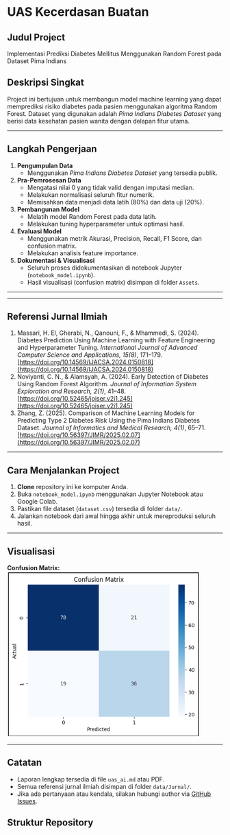 # UAS Kecerdasan Buatan

## Judul Project
Implementasi Prediksi Diabetes Mellitus Menggunakan Random Forest pada Dataset Pima Indians

## Deskripsi Singkat
Project ini bertujuan untuk membangun model machine learning yang dapat memprediksi risiko diabetes pada pasien menggunakan algoritma Random Forest. Dataset yang digunakan adalah *Pima Indians Diabetes Dataset* yang berisi data kesehatan pasien wanita dengan delapan fitur utama.

---

## Langkah Pengerjaan

1. **Pengumpulan Data**
   - Menggunakan *Pima Indians Diabetes Dataset* yang tersedia publik.
2. **Pra-Pemrosesan Data**
   - Mengatasi nilai 0 yang tidak valid dengan imputasi median.
   - Melakukan normalisasi seluruh fitur numerik.
   - Memisahkan data menjadi data latih (80%) dan data uji (20%).
3. **Pembangunan Model**
   - Melatih model Random Forest pada data latih.
   - Melakukan tuning hyperparameter untuk optimasi hasil.
4. **Evaluasi Model**
   - Menggunakan metrik Akurasi, Precision, Recall, F1 Score, dan confusion matrix.
   - Melakukan analisis feature importance.
5. **Dokumentasi & Visualisasi**
   - Seluruh proses didokumentasikan di notebook Jupyter (`notebook_model.ipynb`).
   - Hasil visualisasi (confusion matrix) disimpan di folder `Assets`.

---

---

## Referensi Jurnal Ilmiah

1. Massari, H. El, Gherabi, N., Qanouni, F., & Mhammedi, S. (2024). Diabetes Prediction Using Machine Learning with Feature Engineering and Hyperparameter Tuning. *International Journal of Advanced Computer Science and Applications, 15(8)*, 171–179. [https://doi.org/10.14569/IJACSA.2024.0150818](https://doi.org/10.14569/IJACSA.2024.0150818)
2. Noviyanti, C. N., & Alamsyah, A. (2024). Early Detection of Diabetes Using Random Forest Algorithm. *Journal of Information System Exploration and Research, 2(1)*, 41–48. [https://doi.org/10.52465/joiser.v2i1.245](https://doi.org/10.52465/joiser.v2i1.245)
3. Zhang, Z. (2025). Comparison of Machine Learning Models for Predicting Type 2 Diabetes Risk Using the Pima Indians Diabetes Dataset. *Journal of Informatics and Medical Research, 4(1)*, 65–71. [https://doi.org/10.56397/JIMR/2025.02.07](https://doi.org/10.56397/JIMR/2025.02.07)

---

## Cara Menjalankan Project

1. **Clone** repository ini ke komputer Anda.
2. Buka `notebook_model.ipynb` menggunakan Jupyter Notebook atau Google Colab.
3. Pastikan file dataset (`dataset.csv`) tersedia di folder `data/`.
4. Jalankan notebook dari awal hingga akhir untuk mereproduksi seluruh hasil.

---

## Visualisasi

**Confusion Matrix:**  
![Confusion Matrix](Assets/confusion_matrix.png)

---

## Catatan

- Laporan lengkap tersedia di file `uas_ai.md` atau PDF.
- Semua referensi jurnal ilmiah disimpan di folder `data/Jurnal/`.
- Jika ada pertanyaan atau kendala, silakan hubungi author via [GitHub Issues](#).

## Struktur Repository

